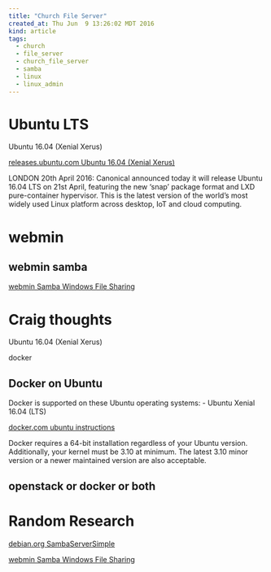 ```yaml
---
title: "Church File Server"
created_at: Thu Jun  9 13:26:02 MDT 2016
kind: article
tags:
  - church
  - file_server
  - church_file_server
  - samba
  - linux
  - linux_admin
---
```


# Ubuntu LTS

Ubuntu 16.04 (Xenial Xerus)

<a href="http://releases.ubuntu.com/16.04/" target="_blank">releases.ubuntu.com Ubuntu 16.04 (Xenial Xerus)</a>

LONDON 20th April 2016: Canonical announced today it will release Ubuntu
16.04 LTS on 21st April, featuring the new ‘snap’ package format and
LXD pure-container hypervisor. This is the latest version of the world’s
most widely used Linux platform across desktop, IoT and cloud computing.

# webmin

## webmin samba

<a href="http://doxfer.webmin.com/Webmin/Samba_Windows_File_Sharing" target="_blank">webmin Samba Windows File Sharing</a>

# Craig thoughts

Ubuntu 16.04 (Xenial Xerus)

docker

## Docker on Ubuntu

Docker is supported on these Ubuntu operating systems: - Ubuntu Xenial 16.04 (LTS)

<a href="https://docs.docker.com/engine/installation/linux/ubuntulinux/" target="_blank">docker.com ubuntu instructions</a>

Docker requires a 64-bit installation regardless of your Ubuntu
version. Additionally, your kernel must be 3.10 at minimum. The latest
3.10 minor version or a newer maintained version are also acceptable.

## openstack or docker or both

# Random Research

<a href="https://wiki.debian.org/SambaServerSimple" target="_blank">debian.org SambaServerSimple</a>

<a href="http://doxfer.webmin.com/Webmin/Samba_Windows_File_Sharing" target="_blank">webmin Samba Windows File Sharing</a>


<!--
html boilerplate
<a href="" target="_blank"></a>
<img src="" width="400px">
<ul>
  <li></li>
</ul>
<pre>
</pre>
<pre><code>
</code></pre>
-->

